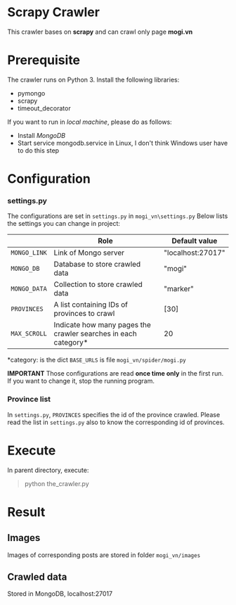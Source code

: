 # Scrapy Crawler

This crawler bases on **scrapy** and can crawl only page **mogi.vn**


# Prerequisite

The crawler runs on Python 3.
Install the following libraries:
* pymongo
* scrapy
* timeout_decorator

If you want to run in *local machine*, please do as follows:
* Install *MongoDB*
* Start service mongodb.service in Linux, I don't think Windows user have to do this step

# Configuration
### settings.py
The configurations are set in `settings.py` in `mogi_vn\settings.py`
Below lists the settings you can change in project:

|                |Role                                                            |Default value    |
|----------------|----------------------------------------------------------------|-----------------|
|`MONGO_LINK`    |Link of Mongo server                                            |"localhost:27017"|
|`MONGO_DB`      |Database to store crawled data                                  |"mogi"           |
|`MONGO_DATA`    |Collection to store crawled data                                |"marker"         |
|`PROVINCES`     |A list containing IDs of provinces to crawl                     |[30]             |
|`MAX_SCROLL`    |Indicate how many pages the crawler searches in each category*  |20               |
*category: is the dict `BASE_URLS` is file `mogi_vn/spider/mogi.py`

**IMPORTANT**
Those configurations are read **once time only** in the first run. If you want to change it, stop the running program.
### Province list
In `settings.py`, `PROVINCES` specifies the id of the province crawled. Please read the list in `settings.py` also to know the corresponding id of provinces.

# Execute

In parent directory, execute:
> python the_crawler.py

# Result
## Images
Images of corresponding posts are stored in folder `mogi_vn/images`

## Crawled data
Stored in MongoDB, localhost:27017
